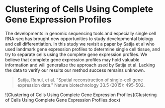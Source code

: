 # Clustering of Cells Using Complete Gene Expression Profiles

The developments in genomic sequencing tools and especially single cell RNA-seq has brought new opportunities to study developmental biology and cell differentiation. In this study we revisit a paper by Satija et al who used landmark gene expression profiles to determine single cell tissue, and try to separate cells using the complete gene expression profiles. We believe that complete gene expression profiles may hold valuable information and will generalize the approach used by Satija et al. Lacking the data to verify our results our method success remains unknown.

> Satija, Rahul, et al. "Spatial reconstruction of single-cell gene expression data." Nature biotechnology 33.5 (2015): 495-502.‏

![Clustering of Cells Using Complete Gene Expression Profiles](Clustering of Cells Using Complete Gene Expression Profiles.docx)